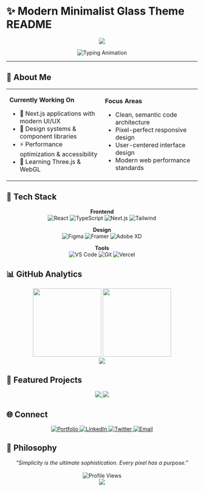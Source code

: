 # ✨ Modern Minimalist Glass Theme README

<!-- Glass morphism header with subtle gradient -->
<div align="center">
  <img src="https://capsule-render.vercel.app/api?type=waving&color=gradient&customColorList=0,2,6,30&height=200&section=header&text=Hello%20World&fontSize=50&fontColor=ffffff&animation=fadeIn&fontAlignY=38&desc=Crafting%20digital%20experiences%20with%20precision&descAlignY=60&descSize=16" />
</div>

<!-- Elegant typing animation -->
<p align="center">
  <img src="https://readme-typing-svg.demolab.com?font=SF+Pro+Display&weight=300&size=22&pause=1000&color=6B73FF&center=true&vCenter=true&width=435&lines=Designer+%26+Developer;Minimalist+at+Heart;Building+Clean+Interfaces" alt="Typing Animation" />
</p>

---

## 🎯 About Me

<table>
<tr>
<td width="50%">

**Currently Working On**
- 🔮 Next.js applications with modern UI/UX
- 🎨 Design systems & component libraries  
- ⚡ Performance optimization & accessibility
- 🌱 Learning Three.js & WebGL

</td>
<td width="50%">

**Focus Areas**
- Clean, semantic code architecture
- Pixel-perfect responsive design
- User-centered interface design
- Modern web performance standards

</td>
</tr>
</table>

## 💎 Tech Stack

<div align="center">

**Frontend**
<br>
<img src="https://img.shields.io/badge/React-61DAFB?style=flat-square&logo=react&logoColor=black&labelColor=f0f0f0" alt="React" />
<img src="https://img.shields.io/badge/TypeScript-3178C6?style=flat-square&logo=typescript&logoColor=white&labelColor=f0f0f0" alt="TypeScript" />
<img src="https://img.shields.io/badge/Next.js-000000?style=flat-square&logo=next.js&logoColor=white&labelColor=f0f0f0" alt="Next.js" />
<img src="https://img.shields.io/badge/Tailwind-06B6D4?style=flat-square&logo=tailwindcss&logoColor=white&labelColor=f0f0f0" alt="Tailwind" />

**Design**
<br>
<img src="https://img.shields.io/badge/Figma-F24E1E?style=flat-square&logo=figma&logoColor=white&labelColor=f0f0f0" alt="Figma" />
<img src="https://img.shields.io/badge/Framer-0055FF?style=flat-square&logo=framer&logoColor=white&labelColor=f0f0f0" alt="Framer" />
<img src="https://img.shields.io/badge/Adobe_XD-FF61F6?style=flat-square&logo=adobe-xd&logoColor=white&labelColor=f0f0f0" alt="Adobe XD" />

**Tools**
<br>
<img src="https://img.shields.io/badge/VS_Code-007ACC?style=flat-square&logo=visual-studio-code&logoColor=white&labelColor=f0f0f0" alt="VS Code" />
<img src="https://img.shields.io/badge/Git-F05032?style=flat-square&logo=git&logoColor=white&labelColor=f0f0f0" alt="Git" />
<img src="https://img.shields.io/badge/Vercel-000000?style=flat-square&logo=vercel&logoColor=white&labelColor=f0f0f0" alt="Vercel" />

</div>

## 📊 GitHub Analytics

<div align="center">
  <img height="180em" src="https://github-readme-stats.vercel.app/api?username=Tristan-Angelo&show_icons=true&theme=graywhite&hide_border=true&title_color=6B73FF&icon_color=6B73FF&text_color=333&bg_color=ffffff" />
  <img height="180em" src="https://github-readme-stats.vercel.app/api/top-langs/?username=Tristan-Angelo&layout=compact&theme=graywhite&hide_border=true&title_color=6B73FF&text_color=333&bg_color=ffffff" />
</div>

<div align="center">
  <img src="https://github-readme-streak-stats.herokuapp.com/?user=Tristan-Angelo&theme=default&hide_border=true&stroke=6B73FF&ring=6B73FF&fire=6B73FF&currStreakLabel=333" />
</div>

## 🎨 Featured Projects

<div align="center">

<a href="https://github.com/Tristan-Angelo/DevDate">
  <img src="https://github-readme-stats.vercel.app/api/pin/?username=Tristan-Angelo&repo=DevDate&theme=graywhite&hide_border=true&title_color=6B73FF&icon_color=6B73FF&text_color=333&bg_color=ffffff" />
</a>

<a href="https://github.com/Tristan-Angelo/LiBoTrack-App">
  <img src="https://github-readme-stats.vercel.app/api/pin/?username=Tristan-Angelo&repo=LiBoTrack-App2&theme=graywhite&hide_border=true&title_color=6B73FF&icon_color=6B73FF&text_color=333&bg_color=ffffff" />
</a>

</div>

## 🌐 Connect

<div align="center">

<a href="https://your-portfolio.com" target="_blank">
  <img src="https://img.shields.io/badge/Portfolio-6B73FF?style=for-the-badge&logo=safari&logoColor=white" alt="Portfolio" />
</a>
<a href="https://linkedin.com/in/YOUR_PROFILE" target="_blank">
  <img src="https://img.shields.io/badge/LinkedIn-0A66C2?style=for-the-badge&logo=linkedin&logoColor=white" alt="LinkedIn" />
</a>
<a href="https://twitter.com/YOUR_HANDLE" target="_blank">
  <img src="https://img.shields.io/badge/Twitter-1DA1F2?style=for-the-badge&logo=twitter&logoColor=white" alt="Twitter" />
</a>
<a href="mailto:your.email@example.com">
  <img src="https://img.shields.io/badge/Email-EA4335?style=for-the-badge&logo=gmail&logoColor=white" alt="Email" />
</a>

</div>

## 💭 Philosophy

<div align="center">
  <i>"Simplicity is the ultimate sophistication. Every pixel has a purpose."</i>
  <br><br>
  <img src="https://komarev.com/ghpvc/?username=YOUR_USERNAME&color=6B73FF&style=flat-square&label=Profile+Views" alt="Profile Views" />
</div>

<!-- Glass morphism footer -->
<div align="center">
  <img src="https://capsule-render.vercel.app/api?type=waving&color=gradient&customColorList=0,2,6,30&height=120&section=footer" />
</div>
